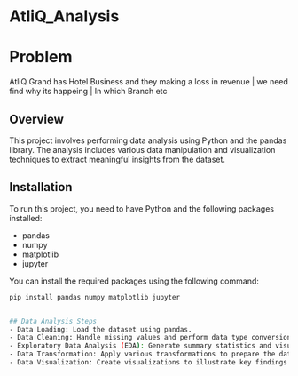 # AtliQ_Analysis

# Problem
AtliQ Grand has Hotel Business and they making a loss in revenue | we need find why its happeing | In which Branch etc

## Overview
This project involves performing data analysis using Python and the pandas library. The analysis includes various data manipulation and visualization techniques to extract meaningful insights from the dataset.

## Installation
To run this project, you need to have Python and the following packages installed:

- pandas
- numpy
- matplotlib
- jupyter

You can install the required packages using the following command:
```bash
pip install pandas numpy matplotlib jupyter


## Data Analysis Steps
- Data Loading: Load the dataset using pandas.
- Data Cleaning: Handle missing values and perform data type conversions.
- Exploratory Data Analysis (EDA): Generate summary statistics and visualize the data distribution.
- Data Transformation: Apply various transformations to prepare the data for analysis.
- Data Visualization: Create visualizations to illustrate key findings from the data.


